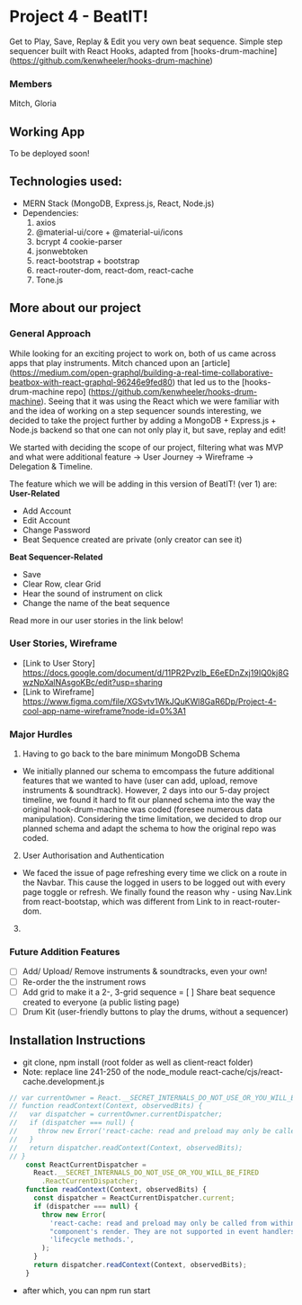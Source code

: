 # Project 4 - BeatIT!
Get to Play, Save, Replay & Edit you very own beat sequence.
Simple step sequencer built with React Hooks, adapted from [hooks-drum-machine] (https://github.com/kenwheeler/hooks-drum-machine)

### Members
Mitch, Gloria

## Working App
To be deployed soon!
  
## Technologies used:
- MERN Stack (MongoDB, Express.js, React, Node.js)
- Dependencies: 
  1. axios
  2. @material-ui/core + @material-ui/icons
  3. bcrypt
  4 cookie-parser
  5. jsonwebtoken
  6. react-bootstrap + bootstrap
  7. react-router-dom, react-dom, react-cache
  8. Tone.js
    
## More about our project
### General Approach
While looking for an exciting project to work on, both of us came across apps that play instruments. 
Mitch chanced upon an [article] (https://medium.com/open-graphql/building-a-real-time-collaborative-beatbox-with-react-graphql-96246e9fed80) that led us to the [hooks-drum-machine repo] (https://github.com/kenwheeler/hooks-drum-machine). Seeing that it was using the React which we were familiar with and the idea of working on a step sequencer sounds interesting, we decided to take the project further by adding a MongoDB + Express.js + Node.js backend so that one can not only play it, but save, replay and edit!

We started with deciding the scope of our project, filtering what was MVP and what were additional feature -> User Journey -> Wireframe -> Delegation & Timeline.

The feature which we will be adding in this version of BeatIT! (ver 1) are:
**User-Related**
  - Add Account
  - Edit Account
  - Change Password
  - Beat Sequence created are private (only creator can see it)
  
**Beat Sequencer-Related**
  - Save
  - Clear Row, clear Grid
  - Hear the sound of instrument on click
  - Change the name of the beat sequence
    
Read more in our user stories in the link below!
    
### User Stories, Wireframe
- [Link to User Story] https://docs.google.com/document/d/11PR2Pvzlb_E6eEDnZxj19IQ0kj8GwzNpXalNAsgoKBc/edit?usp=sharing
- [Link to Wireframe]  https://www.figma.com/file/XGSvtv1WkJQuKWl8GaR6Dp/Project-4-cool-app-name-wireframe?node-id=0%3A1

### Major Hurdles
1.  Having to go back to the bare minimum MongoDB Schema
- We initially planned our schema to emcompass the future additional features that we wanted to have (user can add, upload, remove instruments & soundtrack). However, 2 days into our 5-day project timeline, we found it hard to fit our planned schema into the way the original hook-drum-machine was coded (foresee numerous data manipulation). Considering the time limitation, we decided to drop our planned schema and adapt the schema to how the original repo was coded.

2. User Authorisation and Authentication 
- We faced the issue of page refreshing every time we click on a route in the Navbar. This cause the logged in users to be logged out with every page toggle or refresh.
We finally found the reason why - using Nav.Link from react-bootstap, which was different from Link to in react-router-dom. 

3. <More to come>
    
### Future Addition Features
- [ ] Add/ Upload/ Remove instruments & soundtracks, even your own!
- [ ] Re-order the the instrument rows
- [ ] Add grid to make it a 2-, 3-grid sequence
= [ ] Share beat sequence created to everyone (a public listing page)
- [ ] Drum Kit (user-friendly buttons to play the drums, without a sequencer)

## Installation Instructions
 - git clone, npm install (root folder as well as client-react folder)
 - Note: replace line 241-250 of the node_module react-cache/cjs/react-cache.development.js 
```javascript
// var currentOwner = React.__SECRET_INTERNALS_DO_NOT_USE_OR_YOU_WILL_BE_FIRED.ReactCurrentOwner;
// function readContext(Context, observedBits) {
//   var dispatcher = currentOwner.currentDispatcher;
//   if (dispatcher === null) {
//     throw new Error('react-cache: read and preload may only be called from within a ' + "component's render. They are not supported in event handlers or " + 'lifecycle methods.');
//   }
//   return dispatcher.readContext(Context, observedBits);
// }
    const ReactCurrentDispatcher =
      React.__SECRET_INTERNALS_DO_NOT_USE_OR_YOU_WILL_BE_FIRED
        .ReactCurrentDispatcher;
    function readContext(Context, observedBits) {
      const dispatcher = ReactCurrentDispatcher.current;
      if (dispatcher === null) {
        throw new Error(
          'react-cache: read and preload may only be called from within a ' +
          "component's render. They are not supported in event handlers or " +
          'lifecycle methods.',
        );
      }
      return dispatcher.readContext(Context, observedBits);
    }
```
- after which, you can npm run start
    
